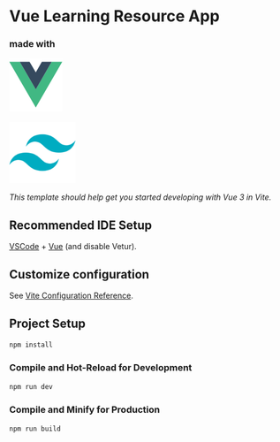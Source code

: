# Vue Learning Resource App

### made with
<div style="display: inline">
<img src="src/assets/imgs/logo-vue.png" style="margin-right: 80px"> <br><br>
<img src="src/assets/imgs/logo-tailwind.png" width="120" height="110">
</div>

*This template should help get you started developing with Vue 3 in Vite.*

## Recommended IDE Setup

[VSCode](https://code.visualstudio.com/) + [Vue](https://marketplace.visualstudio.com/items?itemName=Vue.volar) (and disable Vetur).

## Customize configuration

See [Vite Configuration Reference](https://vite.dev/config/).

## Project Setup

```sh
npm install
```

### Compile and Hot-Reload for Development

```sh
npm run dev
```

### Compile and Minify for Production

```sh
npm run build
```
